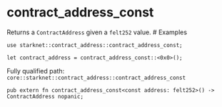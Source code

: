 # contract_address_const

Returns a `ContractAddress` given a `felt252` value.  # Examples
```cairo
use starknet::contract_address::contract_address_const;

let contract_address = contract_address_const::<0x0>();
```

Fully qualified path: `core::starknet::contract_address::contract_address_const`

<pre><code class="language-rust">pub extern fn contract_address_const&lt;const address: felt252&gt;() -&gt; ContractAddress nopanic;</code></pre>

